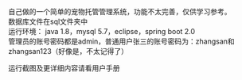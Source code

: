 自己做的一个简单的宠物托管管理系统，功能不太完善，仅供学习参考。           
数据库文件在sql文件夹中                                                                                                                                                                   
  运行环境：
    java 1.8，mysql 5.7，eclipse，spring boot 2.0                                                                                                                                        
  管理员的账号密码都是admin，普通用户张三的账号密码为：zhangsan和zhangsan123（好像是，不太记得了）
  
  运行截图及更详细内容请看用户手册                                                                                                                                                              
